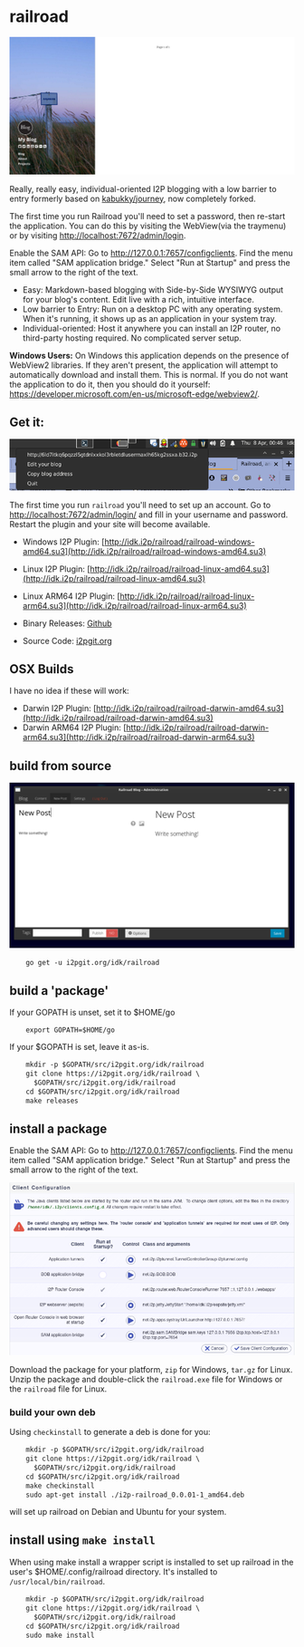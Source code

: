 # railroad

![Journey](journey.png)

Really, really easy, individual-oriented I2P blogging with a low barrier to
entry formerly based on [kabukky/journey](https://github.com/kabukky/journey), now
completely forked.

The first time you run Railroad you'll need to set a password, then re-start
the application. You can do this by visiting the WebView(via the traymenu) or
by visiting [http://localhost:7672/admin/login](http://localhost:7672/admin/login).

Enable the SAM API: Go to http://127.0.0.1:7657/configclients. Find the menu
item called "SAM application bridge." Select "Run at Startup" and press the small
arrow to the right of the text.

 - Easy: Markdown-based blogging with Side-by-Side WYSIWYG output for your
  blog's content. Edit live with a rich, intuitive interface.
 - Low barrier to Entry: Run on a desktop PC with any operating system. When
  it's running, it shows up as an application in your system tray.
 - Individual-oriented: Host it anywhere you can install an I2P router, no
  third-party hosting required. No complicated server setup.

**Windows Users:** On Windows this application depends on the presence of WebView2
libraries. If they aren't present, the application will attempt to automatically
download and install them. This is normal. If you do not want the application to
do it, then you should do it yourself: https://developer.microsoft.com/en-us/microsoft-edge/webview2/.

## Get it:

![Menu](menu.png)

The first time you run `railroad` you'll need to set up an account. Go to
[http://localhost:7672/admin/login/](http://localhost:7672/admin/login/) and
fill in your username and password. Restart the plugin and your site will
become available.

 - Windows I2P Plugin: [http://idk.i2p/railroad/railroad-windows-amd64.su3](http://idk.i2p/railroad/railroad-windows-amd64.su3)
 - Linux I2P Plugin: [http://idk.i2p/railroad/railroad-linux-amd64.su3](http://idk.i2p/railroad/railroad-linux-amd64.su3)
 - Linux ARM64 I2P Plugin: [http://idk.i2p/railroad/railroad-linux-arm64.su3](http://idk.i2p/railroad/railroad-linux-arm64.su3)

 - Binary Releases: [Github](https://github.com/eyedeekay/railroad/releases)
 - Source Code: [i2pgit.org](https://i2pgit.org/idk/railroad)

## OSX Builds

I have no idea if these will work:

 - Darwin I2P Plugin: [http://idk.i2p/railroad/railroad-darwin-amd64.su3](http://idk.i2p/railroad/railroad-darwin-amd64.su3)
 - Darwin ARM64 I2P Plugin: [http://idk.i2p/railroad/railroad-darwin-arm64.su3](http://idk.i2p/railroad/railroad-darwin-arm64.su3)

## build from source

![Editing a post](edit.png)

        go get -u i2pgit.org/idk/railroad

## build a 'package'

If your GOPATH is unset, set it to $HOME/go

        export GOPATH=$HOME/go

If your $GOPATH is set, leave it as-is.

        mkdir -p $GOPATH/src/i2pgit.org/idk/railroad
        git clone https://i2pgit.org/idk/railroad \
          $GOPATH/src/i2pgit.org/idk/railroad
        cd $GOPATH/src/i2pgit.org/idk/railroad
        make releases

## install a package

Enable the SAM API: Go to http://127.0.0.1:7657/configclients. Find the menu
item called "SAM application bridge." Select "Run at Startup" and press the small
arrow to the right of the text.

![SAM API Screenshot](configclients.png)

Download the package for your platform, `zip` for Windows, `tar.gz` for Linux.
Unzip the package and double-click the `railroad.exe` file for Windows or the
`railroad` file for Linux.

### build your own deb

Using `checkinstall` to generate a deb is done for you:

        mkdir -p $GOPATH/src/i2pgit.org/idk/railroad
        git clone https://i2pgit.org/idk/railroad \
          $GOPATH/src/i2pgit.org/idk/railroad
        cd $GOPATH/src/i2pgit.org/idk/railroad
        make checkinstall
        sudo apt-get install ./i2p-railroad_0.0.01-1_amd64.deb

will set up railroad on Debian and Ubuntu for your system.

## install using `make install`

When using make install a wrapper script is installed to set up railroad in
the user's $HOME/.config/railroad directory. It's installed to
`/usr/local/bin/railroad`.

        mkdir -p $GOPATH/src/i2pgit.org/idk/railroad
        git clone https://i2pgit.org/idk/railroad \
          $GOPATH/src/i2pgit.org/idk/railroad
        cd $GOPATH/src/i2pgit.org/idk/railroad
        sudo make install
